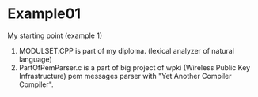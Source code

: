 # Example01
 My starting point (example 1)
 1) MODULSET.CPP is part of my diploma. (lexical analyzer of natural language)
 2) PartOfPemParser.c is a part of big project of wpki (Wireless Public Key Infrastructure) pem messages parser with "Yet Another Compiler Compiler".
